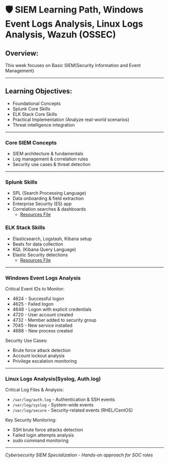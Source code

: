 # 🛡️ SIEM Learning Path, Windows Event Logs Analysis, Linux Logs Analysis, Wazuh (OSSEC)

## Overview:
This week focuses on Basic SIEM(Security Information and Event Management) 

---

## Learning Objectives:
- Foundational Concepts
- Splunk Core Skills
- ELK Stack Core Skills
- Practical Implementation (Analyze real-world scenarios)
- Threat intelligence integration

---

### Core SIEM Concepts
- SIEM architecture & fundamentals
- Log management & correlation rules
- Security use cases & threat detection

---

### Splunk Skills
- SPL (Search Processing Language)
- Data onboarding & field extraction
- Enterprise Security (ES) app
- Correlation searches & dashboards
    - [Resources File](week%209/Splunk%20Sample%20img)

### ELK Stack Skills
- Elasticsearch, Logstash, Kibana setup
- Beats for data collection
- KQL (Kibana Query Language)
- Elastic Security detections
    - [Resources File](week%209/ELK%20Stack%20img)

---

### Windows Event Logs Analysis
Critical Event IDs to Monitor:
- 4624 - Successful logon
- 4625 - Failed logon
- 4648 - Logon with explicit credentials
- 4720 - User account created
- 4732 - Member added to security group
- 7045 - New service installed
- 4688 - New process created

Security Use Cases:
- Brute force attack detection
- Account lockout analysis
- Privilege escalation monitoring

---

### Linux Logs Analysis(Syslog, Auth.log) 
Critical Log Files & Analysis:
- ```/var/log/auth.log``` - Authentication & SSH events
- ```/var/log/syslog``` - System-wide events
- ```/var/log/secure``` - Security-related events (RHEL/CentOS)

Key Security Monitoring:
- SSH brute force attacks detection
- Failed login attempts analysis
- sudo command monitoring

---

*Cybersecurity SIEM Specialization - Hands-on approach for SOC roles*
